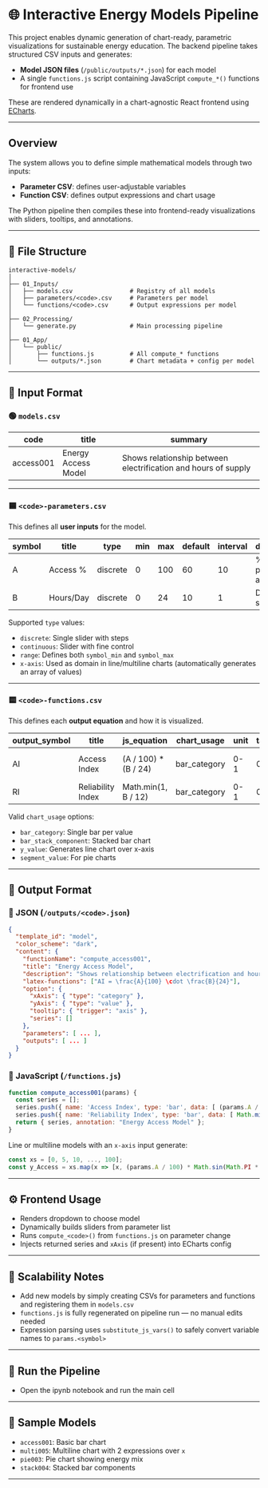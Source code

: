 # 🌐 Interactive Energy Models Pipeline

This project enables dynamic generation of chart-ready, parametric visualizations for sustainable energy education. The backend pipeline takes structured CSV inputs and generates:

- **Model JSON files** (`/public/outputs/*.json`) for each model
- A single `functions.js` script containing JavaScript `compute_*()` functions for frontend use

These are rendered dynamically in a chart-agnostic React frontend using [ECharts](https://echarts.apache.org/).

---

## Overview

The system allows you to define simple mathematical models through two inputs:

- **Parameter CSV**: defines user-adjustable variables
- **Function CSV**: defines output expressions and chart usage

The Python pipeline then compiles these into frontend-ready visualizations with sliders, tooltips, and annotations.

---

## 📁 File Structure

```
interactive-models/
│
├── 01_Inputs/
│   ├── models.csv                # Registry of all models
│   ├── parameters/<code>.csv     # Parameters per model
│   └── functions/<code>.csv      # Output expressions per model
│
├── 02_Processing/
│   └── generate.py               # Main processing pipeline
│
├── 01_App/
│   └── public/
│       ├── functions.js          # All compute_* functions
│       └── outputs/*.json        # Chart metadata + config per model
```

---

## 🔧 Input Format

### 🟢 `models.csv`

| code      | title                 | summary                             |
|-----------|-----------------------|-------------------------------------|
| access001 | Energy Access Model   | Shows relationship between electrification and hours of supply |

---

### 🟦 `<code>-parameters.csv`

This defines all **user inputs** for the model.

| symbol | title          | type        | min | max | default | interval | description         | unit |
|--------|----------------|-------------|-----|-----|---------|----------|---------------------|------|
| A      | Access %       | discrete    | 0   | 100 | 60      | 10       | % population access | %    |
| B      | Hours/Day      | discrete    | 0   | 24  | 10      | 1        | Daily supply        | hrs  |

Supported `type` values:
- `discrete`: Single slider with steps
- `continuous`: Slider with fine control
- `range`: Defines both `symbol_min` and `symbol_max`
- `x-axis`: Used as domain in line/multiline charts (automatically generates an array of values)

---

### 🟨 `<code>-functions.csv`

This defines each **output equation** and how it is visualized.

| output_symbol | title              | js_equation                                  | chart_usage         | unit | target | direction | description               |
|---------------|--------------------|----------------------------------------------|----------------------|------|--------|-----------|---------------------------|
| AI            | Access Index       | (A / 100) * (B / 24)                          | bar_category         | 0-1  | 0.8    | above     | Combined access metric    |
| RI            | Reliability Index  | Math.min(1, B / 12)                           | bar_category         | 0-1  | 0.75   | above     | Supply regularity         |

Valid `chart_usage` options:
- `bar_category`: Single bar per value
- `bar_stack_component`: Stacked bar chart
- `y_value`: Generates line chart over x-axis
- `segment_value`: For pie charts

---

## 🧾 Output Format

### 📘 JSON (`/outputs/<code>.json`)

```json
{
  "template_id": "model",
  "color_scheme": "dark",
  "content": {
    "functionName": "compute_access001",
    "title": "Energy Access Model",
    "description": "Shows relationship between electrification and hours of supply",
    "latex-functions": ["AI = \frac{A}{100} \cdot \frac{B}{24}"],
    "option": {
      "xAxis": { "type": "category" },
      "yAxis": { "type": "value" },
      "tooltip": { "trigger": "axis" },
      "series": []
    },
    "parameters": [ ... ],
    "outputs": [ ... ]
  }
}
```

### 📘 JavaScript (`/functions.js`)

```js
function compute_access001(params) {
  const series = [];
  series.push({ name: 'Access Index', type: 'bar', data: [ (params.A / 100) * (params.B / 24) ] });
  series.push({ name: 'Reliability Index', type: 'bar', data: [ Math.min(1, params.B / 12) ] });
  return { series, annotation: "Energy Access Model" };
}
```

Line or multiline models with an `x-axis` input generate:

```js
const xs = [0, 5, 10, ..., 100];
const y_Access = xs.map(x => [x, (params.A / 100) * Math.sin(Math.PI * x / 100)]);
```

---

## ⚙️ Frontend Usage

- Renders dropdown to choose model
- Dynamically builds sliders from parameter list
- Runs `compute_<code>()` from `functions.js` on parameter change
- Injects returned series and `xAxis` (if present) into ECharts config

---

## 🧱 Scalability Notes

- Add new models by simply creating CSVs for parameters and functions and registering them in `models.csv`
- `functions.js` is fully regenerated on pipeline run — no manual edits needed
- Expression parsing uses `substitute_js_vars()` to safely convert variable names to `params.<symbol>`

---

## 🚀 Run the Pipeline

- Open the ipynb notebook and run the main cell


---

## 🧪 Sample Models

- `access001`: Basic bar chart
- `multi005`: Multiline chart with 2 expressions over `x`
- `pie003`: Pie chart showing energy mix
- `stack004`: Stacked bar components

---
